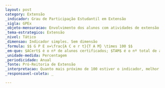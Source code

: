 ```yaml
---
layout: post
category: Extensão
_indicador: Grau de Participação Estudantil em Extensão
_sigla: GPEx
_objeto-mensuracao: Envolvimento dos alunos com atividades de extensão
_tema-estrategico: Extensão
_nivel: Tático
_dimensao: Indicador simples. Sem dimensão
_formula: $$ G P E x=\frac{A C e r t}{T A M} \times 100 $$
_em-que: $ACert$ é o nº de alunos certificados; $TAM$ é o nº total de alunos matriculados.
_unidade-medida: Percentagem
_periodicidade: Anual
_fonte: Pró-Reitoria de Extensão
_interpretacao: Quanto mais próximo de 100 estiver o indicador, melhor
_responsavel-coleta: _

---
```


